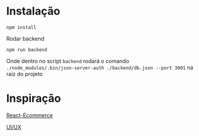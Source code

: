 
# Instalação

`npm install`


Rodar backend

`npm run backend`

Onde dentro no script `backend` rodará o comando 
`./node_modules/.bin/json-server-auth ./backend/db.json --port 3001` na raiz do projeto 



# Inspiração

[React-Ecommerce](https://github.com/sitepoint-editors/React-Ecommerce)

[UI/UX](https://www.figma.com/file/k3vZl8UTyHS3c66qsLgUBA/Site-Sou-%2B-Store?node-id=0%3A1)
